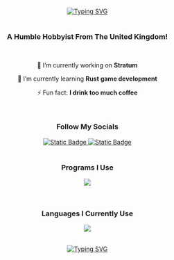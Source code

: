 </br>

<div align="center">
  <a href="https://git.io/typing-svg"><img src="https://readme-typing-svg.demolab.com?font=Montserrat&weight=700&size=30&duration=3000&pause=1000&color=4EABFF&background=9DFF7400&center=true&vCenter=true&random=false&width=580&height=80&lines=Hey+There%2C+I'm+Lucky!+%F0%9F%91%8B;I+Make+Video+Games+And+Mods.;I+Also+Own+A+YouTube+Channel!" alt="Typing SVG" /></a>
</div>

</br>

<h3 align="center">A Humble Hobbyist From The United Kingdom!</h3>

</br>

<div align="center">
  
  🔭 I’m currently working on **Stratum**
  
  🌱 I’m currently learning **Rust game development**

  ⚡ Fun fact: **I drink too much coffee**
  
</div>

<br>

<h3 align="center">Follow My Socials</h3>

<div align="center">
  <a href="https://www.youtube.com/channel/UCp9wEyAj1Uoi5LjhRxhIUxA">
    <img alt="Static Badge" src="https://img.shields.io/badge/Youtube%20-%20White?style=for-the-badge&logo=youtube&logoColor=white&color=%234EABFF">
  </a>
  <a href="https://www.instagram.com/1x3dofficial/">
    <img alt="Static Badge" src="https://img.shields.io/badge/Instagram%20-%20White?style=for-the-badge&logo=instagram&logoColor=white&color=%234EABFF">
  </a>
</div>

</br>

<h3 align="center">Programs I Use</h3>

<div align="center">
  <p align="center">
    <a href="https://skillicons.dev">
      <img src="https://skillicons.dev/icons?i=ae,blender,figma,git,github,godot,unity,unreal,idea,visualstudio" />
    </a>
  </p>
</div>

</br>

<h3 align="center">Languages I Currently Use</h3>

<div align="center">
  <p align="center">
    <a href="https://skillicons.dev">
      <img src="https://skillicons.dev/icons?i=java,kotlin,html,css,js,rust" />
    </a>
  </p>
</div>

</br>

<div align="center">
  <a href="https://git.io/typing-svg"><img src="https://readme-typing-svg.demolab.com?font=Montserrat&weight=700&size=30&duration=3000&pause=1000&color=4EABFF&center=true&vCenter=true&random=false&width=580&height=80&lines=Thanks+For+Stopping+By!;Feel+Free+To+Visit+My+Socials!;Have+A+Lovely+Day!" alt="Typing SVG" /></a>
</div>

</br>
